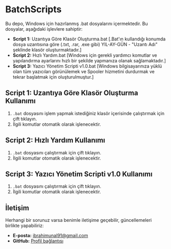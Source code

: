 # BatchScripts

Bu depo, Windows için hazırlanmış .bat dosyalarını içermektedir. Bu dosyalar, aşağıdaki işlevlere sahiptir:

- **Script 1:** Uzantıya Göre Klasör Oluşturma.bat [.Bat'ın kullandığı konumda dosya uzantısına göre (.txt, .rar, .exe gibi) YIL-AY-GÜN - "Uzantı Adı" şeklinde klasör oluşturmaktadır.]
- **Script 2:** Hızlı Yardım.bat [Windows için gerekli yardımcı komutlar ve yapılandırma ayarlarını hızlı bir şekilde yapmanıza olanak sağlamaktadır.]
- **Script 3:** Yazıcı Yönetim Scripti v1.0.bat [Windows bilgisayarınıza yüklü olan tüm yazıcıları görünülemek ve Spooler hizmetini durdurmak ve tekrar başlatmak için oluşturulmuştur.]

## **Script 1:** Uzantıya Göre Klasör Oluşturma Kullanımı

1. `.bat` dosyasını işlem yapmak istediğiniz klasör içerisinde çalıştırmak için çift tıklayın.
2. İlgili komutlar otomatik olarak işlenecektir.

## **Script 2:** Hızlı Yardım Kullanımı

1. `.bat` dosyasını çalıştırmak için çift tıklayın.
2. İlgili komutlar otomatik olarak işlenecektir.

## **Script 3:** Yazıcı Yönetim Scripti v1.0 Kullanımı

1. `.bat` dosyasını çalıştırmak için çift tıklayın.
2. İlgili komutlar otomatik olarak işlenecektir.

## İletişim

Herhangi bir sorunuz varsa benimle iletişime geçebilir, güncellemeleri birlikte yapabiliriz:
- **E-posta:** ibrahimunal91@gmail.com
- **GitHub:** [Profil bağlantısı](https://github.com/ibrahimunaLife)
